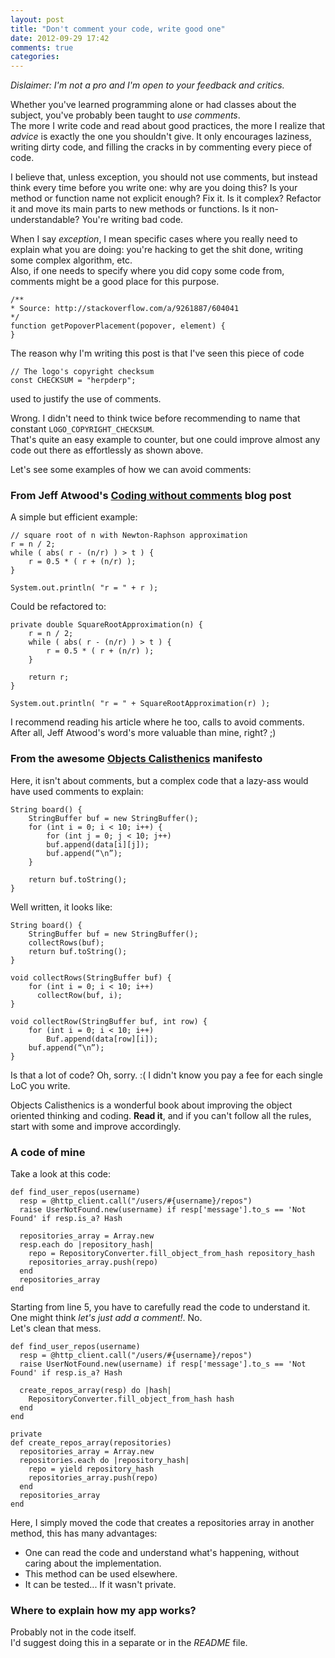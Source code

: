 ```yaml
---
layout: post
title: "Don't comment your code, write good one"
date: 2012-09-29 17:42
comments: true
categories: 
---
```


*Dislaimer: I'm not a pro and I'm open to your feedback and critics.*

Whether you've learned programming alone or had classes about the subject, you've
probably been taught to *use comments*.  
The more I write code and read about good practices, the more I realize that
*advice* is exactly the one you shouldn't give. It only encourages laziness,
writing dirty code, and filling the cracks in by commenting every piece of code.

I believe that, unless exception, you should not use comments, but instead think
every time before you write one: why are you doing this? Is your method or function
name not explicit enough? Fix it. Is it complex? Refactor it and move its main parts
to new methods or functions. Is it non-understandable? You're writing bad code.

When I say *exception*, I mean specific cases where you really need to explain
what you are doing: you're hacking to get the shit done, writing some complex
algorithm, etc.  
Also, if one needs to specify where you did copy some code from, comments might be a
good place for this purpose.

    /**
    * Source: http://stackoverflow.com/a/9261887/604041
    */
    function getPopoverPlacement(popover, element) {
    }

The reason why I'm writing this post is that I've seen this piece of code

    // The logo's copyright checksum
    const CHECKSUM = "herpderp";

used to justify the use of comments.

Wrong. I didn't need to think twice before recommending to name that constant
`LOGO_COPYRIGHT_CHECKSUM`.  
That's quite an easy example to counter, but one could improve almost any code out
there as effortlessly as shown above.

Let's see some examples of how we can avoid comments:

### From Jeff Atwood's [Coding without comments](http://www.codinghorror.com/blog/2008/07/coding-without-comments.html) blog post
A simple but efficient example:

    // square root of n with Newton-Raphson approximation
    r = n / 2;
    while ( abs( r - (n/r) ) > t ) {
        r = 0.5 * ( r + (n/r) );
    }

    System.out.println( "r = " + r );

Could be refactored to:

    private double SquareRootApproximation(n) {
        r = n / 2;
        while ( abs( r - (n/r) ) > t ) {
            r = 0.5 * ( r + (n/r) );
        }

        return r;
    }

    System.out.println( "r = " + SquareRootApproximation(r) );

I recommend reading his article where he too, calls to avoid comments.  
After all, Jeff Atwood's word's more valuable than mine, right? ;)

### From the awesome [Objects Calisthenics](http://www.bennadel.com/resources/uploads/2012/ObjectCalisthenics.pdf) manifesto
Here, it isn't about comments, but a complex code that a lazy-ass would have used
comments to explain:

    String board() {
        StringBuffer buf = new StringBuffer();
        for (int i = 0; i < 10; i++) {
            for (int j = 0; j < 10; j++)
            buf.append(data[i][j]);
            buf.append(“\n”);
        }

        return buf.toString();
    }

Well written, it looks like:

    String board() {
        StringBuffer buf = new StringBuffer();
        collectRows(buf);
        return buf.toString();
    }

    void collectRows(StringBuffer buf) {
        for (int i = 0; i < 10; i++)
          collectRow(buf, i);
    }

    void collectRow(StringBuffer buf, int row) {
        for (int i = 0; i < 10; i++)
            Buf.append(data[row][i]);
        buf.append(“\n”);
    }

Is that a lot of code? Oh, sorry. :( I didn't know you pay a fee for each single LoC
you write.

Objects Calisthenics is a wonderful book about improving the object oriented
thinking and coding. **Read it**, and if you can't follow all the rules, start with
some and improve accordingly.

### A code of mine
Take a look at this code:

    def find_user_repos(username)
      resp = @http_client.call("/users/#{username}/repos")
      raise UserNotFound.new(username) if resp['message'].to_s == 'Not Found' if resp.is_a? Hash

      repositories_array = Array.new
      resp.each do |repository_hash|
        repo = RepositoryConverter.fill_object_from_hash repository_hash
        repositories_array.push(repo)
      end
      repositories_array
    end

Starting from line 5, you have to carefully read the code to understand it. One
might think *let's just add a comment!*. No.  
Let's clean that mess.

    def find_user_repos(username)
      resp = @http_client.call("/users/#{username}/repos")
      raise UserNotFound.new(username) if resp['message'].to_s == 'Not Found' if resp.is_a? Hash

      create_repos_array(resp) do |hash|
        RepositoryConverter.fill_object_from_hash hash
      end
    end

    private
    def create_repos_array(repositories)
      repositories_array = Array.new
      repositories.each do |repository_hash|
        repo = yield repository_hash
        repositories_array.push(repo)
      end
      repositories_array
    end

Here, I simply moved the code that creates a repositories array in another method,
this has many advantages:

* One can read the code and understand what's happening, without caring about the
implementation.
* This method can be used elsewhere.
* It can be tested... If it wasn't private.

### Where to explain how my app works?
Probably not in the code itself.  
I'd suggest doing this in a separate or in the *README* file.

